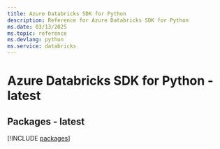 ```yaml
---
title: Azure Databricks SDK for Python
description: Reference for Azure Databricks SDK for Python
ms.date: 03/13/2025
ms.topic: reference
ms.devlang: python
ms.service: databricks
---
```

# Azure Databricks SDK for Python - latest
## Packages - latest
[!INCLUDE [packages](databricks-index.md)]